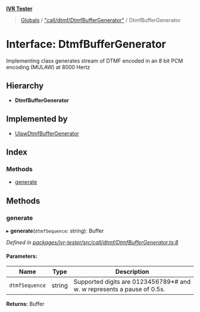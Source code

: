 **[IVR Tester](../README.md)**

> [Globals](../README.md) / ["call/dtmf/DtmfBufferGenerator"](../modules/_call_dtmf_dtmfbuffergenerator_.md) / DtmfBufferGenerator

# Interface: DtmfBufferGenerator

Implementing class generates stream of DTMF encoded in an 8 bit PCM encoding (MULAW) at 8000 Hertz

## Hierarchy

* **DtmfBufferGenerator**

## Implemented by

* [UlawDtmfBufferGenerator](../classes/_call_dtmf_ulawdtmfbuffergenerator_.ulawdtmfbuffergenerator.md)

## Index

### Methods

* [generate](_call_dtmf_dtmfbuffergenerator_.dtmfbuffergenerator.md#generate)

## Methods

### generate

▸ **generate**(`dtmfSequence`: string): Buffer

*Defined in [packages/ivr-tester/src/call/dtmf/DtmfBufferGenerator.ts:8](https://github.com/SketchingDev/ivr-tester/blob/8e79354/packages/ivr-tester/src/call/dtmf/DtmfBufferGenerator.ts#L8)*

#### Parameters:

Name | Type | Description |
------ | ------ | ------ |
`dtmfSequence` | string | Supported digits are 0123456789*# and w. w represents a pause of 0.5s.  |

**Returns:** Buffer
